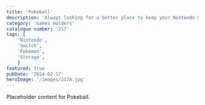 ```yaml
---
title: 'Pokeball'
description: 'Always looking for a better place to keep your Nintendo Switch games cartridges. Then why not try this modular Pokeball with removeable characters. Great addition to any Pokemon fans collection.'
category: 'Games Holders'
catalogue number: '217'
tags: [
    'Nintendo', 
    'Switch', 
    'Pokemon', 
    'Storage',
    ]
featured: true
pubDate: '2024-02-17'
heroImage: '/images/217A.jpg'
---
```


Placeholder content for Pokeball.
